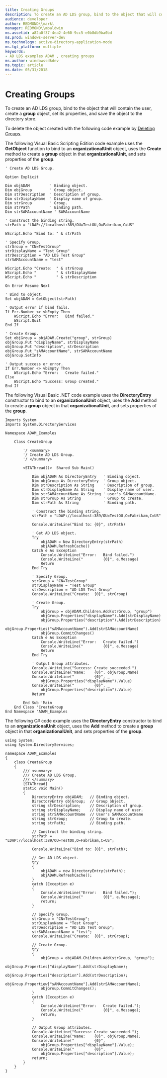 ```yaml
---
title: Creating Groups
description: To create an AD LDS group, bind to the object that will contain the user, create a group object, set its properties, and save the object to the directory store.
audience: developer
author: REDMOND\\markl
manager: REDMOND\\mbaldwin
ms.assetid: a82a0f37-4ea2-4e60-9cc5-e0b8db9ba0bd
ms.prod: windows-server-dev
ms.technology: active-directory-application-mode
ms.tgt_platform: multiple
keywords:
- AD LDS examples ADAM , creating groups
ms.author: windowssdkdev
ms.topic: article
ms.date: 05/31/2018
---
```


# Creating Groups

To create an AD LDS group, bind to the object that will contain the user, create a **group** object, set its properties, and save the object to the directory store.

To delete the object created with the following code example by [Deleting Groups](deleting-groups.md).

The following Visual Basic Scripting Edition code example uses the **GetObject** function to bind to an **organizationalUnit** object, uses the **Create** method to create a **group** object in that **organizationalUnit**, and sets properties of the **group**.


```VB
' Create AD LDS Group.

Option Explicit

Dim objADAM         ' Binding object.
Dim objGroup        ' Group object.
Dim strDescription  ' Description of group.
Dim strDisplayName  ' Display name of group.
Dim strGroup        ' Group.
Dim strPath         ' Binding path.
Dim strSAMAccountName ' SAMAccountName

' Construct the binding string.
strPath = "LDAP://localhost:389/OU=TestOU,O=Fabrikam,C=US"

WScript.Echo "Bind to: " & strPath

' Specify Group.
strGroup = "CN=TestGroup"
strDisplayName = "Test Group"
strDescription = "AD LDS Test Group"
strSAMAccountName = "test"

WScript.Echo "Create:  " & strGroup
WScript.Echo "         " & strDisplayName
WScript.Echo "         " & strDescription

On Error Resume Next

' Bind to object.
Set objADAM = GetObject(strPath)

' Output error if bind fails.
If Err.Number <> vbEmpty Then
    WScript.Echo "Error:   Bind failed."
    WScript.Quit
End If

' Create Group.
Set objGroup = objADAM.Create("group", strGroup)
objGroup.Put "displayName", strDisplayName
objGroup.Put "description", strDescription
objGroup.Put "sAMAccountName", strSAMAccountName
objGroup.SetInfo

' Output success or error.
If Err.Number <> vbEmpty Then
    WScript.Echo "Error:   Create failed."
Else
    WScript.Echo "Success: Group created."
End If
```



The following Visual Basic .NET code example uses the **DirectoryEntry** constructor to bind to an **organizationalUnit** object, uses the **Add** method to create a **group** object in that **organizationalUnit**, and sets properties of the **group**.


```VB
Imports System
Imports System.DirectoryServices

Namespace ADAM_Examples

    Class CreateGroup

        '/ <summary>
        '/ Create AD LDS Group.
        '/ </summary>

        <STAThread()>  Shared Sub Main()

            Dim objADAM As DirectoryEntry   ' Binding object.
            Dim objGroup As DirectoryEntry  ' Group object.
            Dim strDescription As String    ' Description of group.
            Dim strDisplayName As String    ' Display name of user.
            Dim strSAMAccountName As String ' user's SAMAccountName.
            Dim strGroup As String          ' Group to create.
            Dim strPath As String           ' Binding path.

            ' Construct the binding string.
            strPath = "LDAP://localhost:389/OU=TestOU,O=Fabrikam,C=US"

            Console.WriteLine("Bind to: {0}", strPath)

            ' Get AD LDS object.
            Try
                objADAM = New DirectoryEntry(strPath)
                objADAM.RefreshCache()
            Catch e As Exception
                Console.WriteLine("Error:   Bind failed.")
                Console.WriteLine("         {0}", e.Message)
                Return
            End Try

            ' Specify Group.
            strGroup = "CN=TestGroup"
            strDisplayName = "Test Group"
            strDescription = "AD LDS Test Group"
            Console.WriteLine("Create:  {0}", strGroup)

            ' Create Group.
            Try
                objGroup = objADAM.Children.Add(strGroup, "group")
                objGroup.Properties("displayName").Add(strDisplayName)
                objGroup.Properties("description").Add(strDescription)
                objGroup.Properties("sAMAccountName").Add(strSAMAccountName)
                objGroup.CommitChanges()
            Catch e As Exception
                Console.WriteLine("Error:   Create failed.")
                Console.WriteLine("         {0}", e.Message)
                Return
            End Try

            ' Output Group attributes.
            Console.WriteLine("Success: Create succeeded.")
            Console.WriteLine("Name:    {0}", objGroup.Name)
            Console.WriteLine("         {0}", _
                objGroup.Properties("displayName").Value)
            Console.WriteLine("         {0}", _
                objGroup.Properties("description").Value)
            Return

        End Sub 'Main
    End Class 'CreateGroup
End Namespace 'ADAM_Examples
```



The following C# code example uses the **DirectoryEntry** constructor to bind to an **organizationalUnit** object, uses the **Add** method to create a **group** object in that **organizationalUnit**, and sets properties of the **group**.


```CSharp
using System;
using System.DirectoryServices;

namespace ADAM_Examples
{
    class CreateGroup
    {
        /// <summary>
        /// Create AD LDS Group.
        /// </summary>
        [STAThread]
        static void Main()
        {
            DirectoryEntry objADAM;   // Binding object.
            DirectoryEntry objGroup;  // Group object.
            string strDescription;    // Description of group.
            string strDisplayName;    // Display name of user.
            string strSAMAccountName  // User's SAMAccountName
            string strGroup;          // Group to create.
            string strPath;           // Binding path.

            // Construct the binding string.
            strPath = "LDAP://localhost:389/OU=TestOU,O=Fabrikam,C=US";

            Console.WriteLine("Bind to: {0}", strPath);

            // Get AD LDS object.
            try
            {
                objADAM = new DirectoryEntry(strPath);
                objADAM.RefreshCache();
            }
            catch (Exception e)
            {
                Console.WriteLine("Error:   Bind failed.");
                Console.WriteLine("         {0}", e.Message);
                return;
            }

            // Specify Group.
            strGroup = "CN=TestGroup";
            strDisplayName = "Test Group";
            strDescription = "AD LDS Test Group";
            strSAMAccountName = "test";
            Console.WriteLine("Create:  {0}", strGroup);

            // Create Group.
            try
            {
                objGroup = objADAM.Children.Add(strGroup, "group");
                objGroup.Properties["displayName"].Add(strDisplayName);
                objGroup.Properties["description"].Add(strDescription);
                objGroup.Propertiew["sAMAccountName"].Add(strSAMAccountName);
                objGroup.CommitChanges();
            }
            catch (Exception e)
            {
                Console.WriteLine("Error:   Create failed.");
                Console.WriteLine("         {0}", e.Message);
                return;
            }

            // Output Group attributes.
            Console.WriteLine("Success: Create succeeded.");
            Console.WriteLine("Name:    {0}", objGroup.Name);
            Console.WriteLine("         {0}",
                objGroup.Properties["displayName"].Value);
            Console.WriteLine("         {0}",
                objGroup.Properties["description"].Value);
            return;
        }
    }
}
```



 

 




